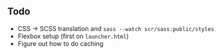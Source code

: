 ## Todo
* CSS -> SCSS translation and `sass --watch scr/sass:public/styles`
* Flexbox setup (first on `launcher.html`)
* Figure out how to do caching
